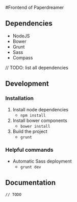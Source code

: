 #Frontend of Paperdreamer
## Dependencies
- NodeJS
- Bower
- Grunt
- Sass
- Compass

// TODO: list all dependencies

## Development
### Installation
1. Install node dependencies
	- `npm install`
2. Install bower components
	- `bower install`
3. Build the project
	- `grunt`

### Helpful commands
- Automatic Sass deployment
	- `grunt dev`

## Documentation
	// TODO
